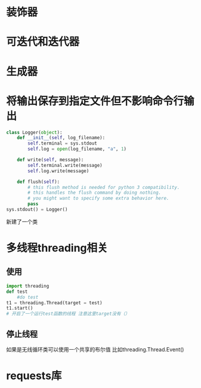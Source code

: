 
# 装饰器

# 可迭代和迭代器

# 生成器

# 将输出保存到指定文件但不影响命令行输出

```python
class Logger(object):
    def __init__(self, log_filename):
        self.terminal = sys.stdout
        self.log = open(log_filename, "a", 1)

    def write(self, message):
        self.terminal.write(message)
        self.log.write(message)

    def flush(self):
        # this flush method is needed for python 3 compatibility.
        # this handles the flush command by doing nothing.
        # you might want to specify some extra behavior here.
        pass
sys.stdout() = Logger()
```
新建了一个类 

# 多线程threading相关

## 使用

```python
import threading
def test
    #do test
t1 = threading.Thread(target = test)
t1.start()
# 开启了一个运行test函数的线程 注意这里target没有（）
```

## 停止线程

如果是无线循环类可以使用一个共享的布尔值 比如threading.Thread.Event()

# requests库

